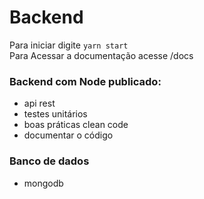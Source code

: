 # Backend
Para iniciar digite `yarn start`<br>
Para Acessar a documentação acesse /docs
### Backend com Node publicado:
  - api rest
  - testes unitários
  - boas práticas clean code
  - documentar o código
### Banco de dados
  - mongodb
